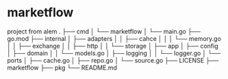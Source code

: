 # marketflow
project from alem
.
├── cmd
│   └── marketflow
│       └── main.go
├── go.mod
├── internal
│   ├── adapters
│   │   ├── cahce
│   │   │   └── memory.go
│   │   ├── exchange
│   │   ├── http
│   │   └── storage
│   ├── app
│   ├── config
│   ├── domain
│   │   └── models.go
│   ├── logging
│   │   └── logger.go
│   └── ports
│       ├── cache.go
│       ├── repo.go
│       └── source.go
├── LICENSE
├── marketflow
├── pkg
└── README.md